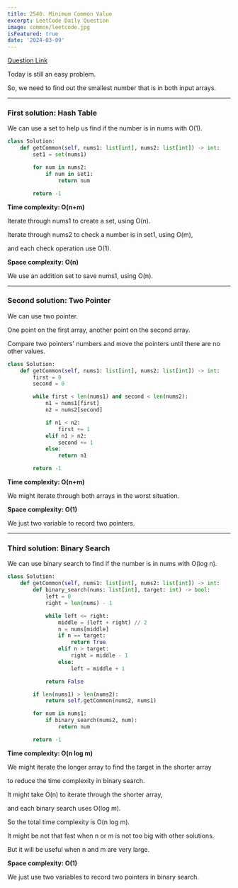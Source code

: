 ```yaml
---
title: 2540. Minimum Common Value
excerpt: LeetCode Daily Question
image: common/leetcode.jpg
isFeatured: true
date: '2024-03-09'
---
```


[Question Link](https://leetcode.com/problems/minimum-common-value/description/)

Today is still an easy problem.

So, we need to find out the smallest number that is in both input arrays.

---

### First solution: Hash Table

We can use a set to help us find if the number is in nums with O(1).

```python
class Solution:
    def getCommon(self, nums1: list[int], nums2: list[int]) -> int:
        set1 = set(nums1)

        for num in nums2:
            if num in set1:
                return num

        return -1
```

**Time complexity: O(n+m)**

Iterate through nums1 to create a set, using O(n).

Iterate through nums2 to check a number is in set1, using O(m),

and each check operation use O(1).

**Space complexity: O(n)**

We use an addition set to save nums1, using O(n).

---

### Second solution: Two Pointer

We can use two pointer.

One point on the first array, another point on the second array.

Compare two pointers' numbers and move the pointers until there are no other values.

```python
class Solution:
    def getCommon(self, nums1: list[int], nums2: list[int]) -> int:
        first = 0
        second = 0

        while first < len(nums1) and second < len(nums2):
            n1 = nums1[first]
            n2 = nums2[second]

            if n1 < n2:
                first += 1
            elif n1 > n2:
                second += 1
            else:
                return n1

        return -1
```

**Time complexity: O(n+m)**

We might iterate through both arrays in the worst situation.

**Space complexity: O(1)**

We just two variable to record two pointers.

---

### Third solution: Binary Search

We can use binary search to find if the number is in nums with O(log n).

```python
class Solution:
    def getCommon(self, nums1: list[int], nums2: list[int]) -> int:
        def binary_search(nums: list[int], target: int) -> bool:
            left = 0
            right = len(nums) - 1

            while left <= right:
                middle = (left + right) // 2
                n = nums[middle]
                if n == target:
                    return True
                elif n > target:
                    right = middle - 1
                else:
                    left = middle + 1

            return False

        if len(nums1) > len(nums2):
            return self.getCommon(nums2, nums1)

        for num in nums1:
            if binary_search(nums2, num):
                return num

        return -1
```

**Time complexity: O(n log m)**

We might iterate the longer array to find the target in the shorter array

to reduce the time complexity in binary search.

It might take O(n) to iterate through the shorter array,

and each binary search uses O(log m).

So the total time complexity is O(n log m).

It might be not that fast when n or m is not too big with other solutions.

But it will be useful when n and m are very large.

**Space complexity: O(1)**

We just use two variables to record two pointers in binary search.
